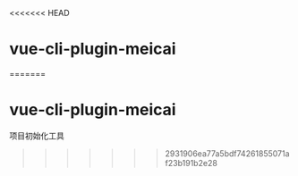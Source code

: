 <<<<<<< HEAD
# vue-cli-plugin-meicai
=======
# vue-cli-plugin-meicai
项目初始化工具
>>>>>>> 2931906ea77a5bdf74261855071af23b191b2e28
